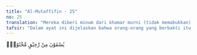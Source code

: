 ```yaml
---
title: "Al-Mutaffifin - 25"
no: 25
translation: "Mereka diberi minum dari khamar murni (tidak memabukkan) yang (tempatnya) masih dilak (disegel), "
tafsir: "Dalam ayat ini dijelaskan bahwa orang-orang yang berbakti itu diberi minum dari khamar murni yang bersih dari campuran dan tidak memabukkan. Khamar itu disimpan di tempat yang tersegel sehingga terpelihara dari pencemaran."
---
```


يُسْقَوْنَ مِنْ رَّحِيْقٍ مَّخْتُوْمٍۙ
